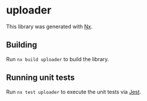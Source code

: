 # uploader

This library was generated with [Nx](https://nx.dev).

## Building

Run `nx build uploader` to build the library.

## Running unit tests

Run `nx test uploader` to execute the unit tests via [Jest](https://jestjs.io).
